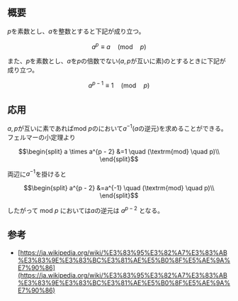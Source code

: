 ## 概要

$p$を素数とし、$a$を整数とすると下記が成り立つ。

$$
a^p \equiv a \quad (\textrm{mod} \quad p)
$$

また、$p$を素数とし、$a$を$p$の倍数でない($a, p$が互いに素)のとするときに下記が成り立つ。

$$
a^{p - 1} \equiv 1 \quad (\textrm{mod} \quad p)
$$

## 応用

$a, p$が互いに素であればmod $p$のにおいて$a^{-1}$($a$の逆元)を求めることができる。  
フェルマーの小定理より

$$\begin{split}
a \times a^{p - 2} &=1 \quad (\textrm{mod} \quad p)\\
\end{split}$$

両辺に$a^{-1}$を掛けると

$$\begin{split}
a^{p - 2} &=a^{-1} \quad (\textrm{mod} \quad p)\\
\end{split}$$

したがって mod $p$ においては$a$の逆元は $a^{p-2}$ となる。

## 参考
- [https://ja.wikipedia.org/wiki/%E3%83%95%E3%82%A7%E3%83%AB%E3%83%9E%E3%83%BC%E3%81%AE%E5%B0%8F%E5%AE%9A%E7%90%86](https://ja.wikipedia.org/wiki/%E3%83%95%E3%82%A7%E3%83%AB%E3%83%9E%E3%83%BC%E3%81%AE%E5%B0%8F%E5%AE%9A%E7%90%86)

